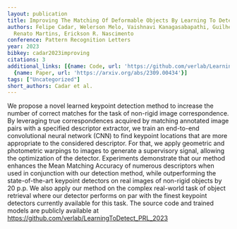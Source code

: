 ```yaml
---
layout: publication
title: Improving The Matching Of Deformable Objects By Learning To Detect Keypoints
authors: Felipe Cadar, Welerson Melo, Vaishnavi Kanagasabapathi, Guilherme Potje,
  Renato Martins, Erickson R. Nascimento
conference: Pattern Recognition Letters
year: 2023
bibkey: cadar2023improving
citations: 3
additional_links: [{name: Code, url: 'https://github.com/verlab/LearningToDetect_PRL_2023'},
  {name: Paper, url: 'https://arxiv.org/abs/2309.00434'}]
tags: ["Uncategorized"]
short_authors: Cadar et al.
---
```

We propose a novel learned keypoint detection method to increase the number
of correct matches for the task of non-rigid image correspondence. By
leveraging true correspondences acquired by matching annotated image pairs with
a specified descriptor extractor, we train an end-to-end convolutional neural
network (CNN) to find keypoint locations that are more appropriate to the
considered descriptor. For that, we apply geometric and photometric warpings to
images to generate a supervisory signal, allowing the optimization of the
detector. Experiments demonstrate that our method enhances the Mean Matching
Accuracy of numerous descriptors when used in conjunction with our detection
method, while outperforming the state-of-the-art keypoint detectors on real
images of non-rigid objects by 20 p.p. We also apply our method on the complex
real-world task of object retrieval where our detector performs on par with the
finest keypoint detectors currently available for this task. The source code
and trained models are publicly available at
https://github.com/verlab/LearningToDetect_PRL_2023